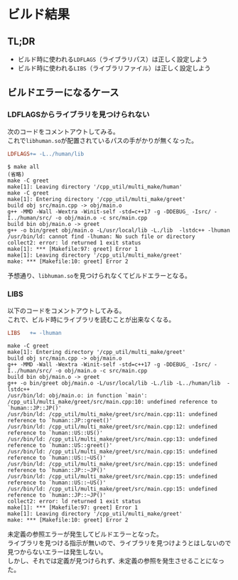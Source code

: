 
# ビルド結果

## TL;DR

- ビルド時に使われる`LDFLAGS`（ライブラリパス）は正しく設定しよう
- ビルド時に使われる`LIBS`（ライブラリファイル）は正しく設定しよう

## ビルドエラーになるケース

### LDFLAGSからライブラリを見つけられない

次のコードをコメントアウトしてみる。  
これで`libhuman.so`が配置されているパスの手がかりが無くなった。

```makefile
LDFLAGS+= -L../human/lib
```

```console
$ make all
(省略)
make -C greet
make[1]: Leaving directory '/cpp_util/multi_make/human'
make -C greet
make[1]: Entering directory '/cpp_util/multi_make/greet'
build obj src/main.cpp -> obj/main.o
g++ -MMD -Wall -Wextra -Winit-self -std=c++17 -g -DDEBUG_ -Isrc/ -I../human/src/ -o obj/main.o -c src/main.cpp
build bin obj/main.o -> greet
g++ -o bin/greet obj/main.o -L/usr/local/lib -L./lib  -lstdc++ -lhuman
/usr/bin/ld: cannot find -lhuman: No such file or directory
collect2: error: ld returned 1 exit status
make[1]: *** [Makefile:97: greet] Error 1
make[1]: Leaving directory '/cpp_util/multi_make/greet'
make: *** [Makefile:10: greet] Error 2
```

予想通り、`libhuman.so`を見つけられなくてビルドエラーとなる。

### LIBS

以下のコードをコメントアウトしてみる。  
これで、ビルド時にライブラリを読むことが出来なくなる。

```makefile
LIBS   += -lhuman
```

```console
make -C greet
make[1]: Entering directory '/cpp_util/multi_make/greet'
build obj src/main.cpp -> obj/main.o
g++ -MMD -Wall -Wextra -Winit-self -std=c++17 -g -DDEBUG_ -Isrc/ -I../human/src/ -o obj/main.o -c src/main.cpp
build bin obj/main.o -> greet
g++ -o bin/greet obj/main.o -L/usr/local/lib -L./lib -L../human/lib  -lstdc++
/usr/bin/ld: obj/main.o: in function `main':
/cpp_util/multi_make/greet/src/main.cpp:10: undefined reference to `human::JP::JP()'
/usr/bin/ld: /cpp_util/multi_make/greet/src/main.cpp:11: undefined reference to `human::JP::greet()'
/usr/bin/ld: /cpp_util/multi_make/greet/src/main.cpp:12: undefined reference to `human::US::US()'
/usr/bin/ld: /cpp_util/multi_make/greet/src/main.cpp:13: undefined reference to `human::US::greet()'
/usr/bin/ld: /cpp_util/multi_make/greet/src/main.cpp:15: undefined reference to `human::US::~US()'
/usr/bin/ld: /cpp_util/multi_make/greet/src/main.cpp:15: undefined reference to `human::JP::~JP()'
/usr/bin/ld: /cpp_util/multi_make/greet/src/main.cpp:15: undefined reference to `human::US::~US()'
/usr/bin/ld: /cpp_util/multi_make/greet/src/main.cpp:15: undefined reference to `human::JP::~JP()'
collect2: error: ld returned 1 exit status
make[1]: *** [Makefile:97: greet] Error 1
make[1]: Leaving directory '/cpp_util/multi_make/greet'
make: *** [Makefile:10: greet] Error 2
```

未定義の参照エラーが発生してビルドエラーとなった。  
ライブラリを見つける指示が無いので、ライブラリを見つけようとはしないので見つからないエラーは発生しない。  
しかし、それでは定義が見つけられず、未定義の参照を発生させることになった。
